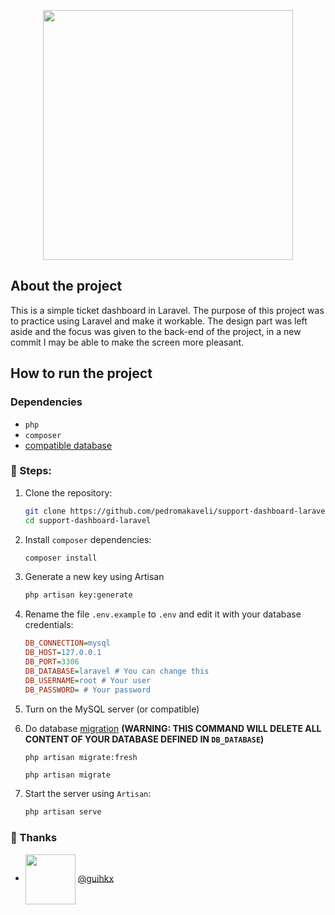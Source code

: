 <p align="center"><a href="https://laravel.com" target="_blank"><img src="https://raw.githubusercontent.com/laravel/art/master/logo-lockup/5%20SVG/2%20CMYK/1%20Full%20Color/laravel-logolockup-cmyk-red.svg" width="400"></a></p>

## About the project

This is a simple ticket dashboard in Laravel.
The purpose of this project was to practice using Laravel and make it workable. The design part was left aside and the focus was given to the back-end of the project, in a new commit I may be able to make the screen more pleasant.


## How to run the project

### Dependencies

- `php`
- `composer`
- [compatible database](https://laravel.com/docs/10.x/database#introduction)

### 📝 Steps:

1. Clone the repository:
    ```bash
    git clone https://github.com/pedromakaveli/support-dashboard-laravel.git
    cd support-dashboard-laravel
    ```
2. Install `composer` dependencies:
    ```bash
    composer install
    ```
3. Generate a new key using Artisan
    ```bash
    php artisan key:generate
    ```
4. Rename the file `.env.example` to `.env` and edit it with your database credentials:
    ```ini
    DB_CONNECTION=mysql
    DB_HOST=127.0.0.1
    DB_PORT=3306
    DB_DATABASE=laravel # You can change this
    DB_USERNAME=root # Your user
    DB_PASSWORD= # Your password
    ```
5. Turn on the MySQL server (or compatible)
6. Do database [migration](https://laravel.com/docs/10.x/migrations#introduction) **(WARNING: THIS COMMAND WILL DELETE ALL CONTENT OF YOUR DATABASE DEFINED IN `DB_DATABASE`)**
    ```bash
    php artisan migrate:fresh
    ```
    ```
    php artisan migrate
    ```
    
7. Start the server using `Artisan`:
    ```bash
    php artisan serve
    ```
    
### 🙏 Thanks

- <img width="80px" valign="middle" src="https://avatars.githubusercontent.com/u/626206?v=4"> [@guihkx](https://github.com/guihkx)
